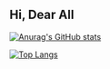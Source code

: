 ## Hi, Dear All

[![Anurag's GitHub stats](https://github-readme-stats.vercel.app/api?username=wangzhen11aaa)](https://github.com/anuraghazra/github-readme-stats)



[![Top Langs](https://github-readme-stats.vercel.app/api/top-langs/?username=wangzhen11aaa&layout=compact)](https://github.com/anuraghazra/github-readme-stats)
